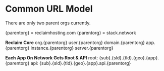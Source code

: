 Common URL Model
========

There are only two parent orgs currently.

{parentorg} = reclaimhosting.com
{parentorg} = stack.network

**Reclaim Core**
org.{parentorg}
user.{parentorg}
domain.{parentorg}
app.{parentorg}
instance.{parentorg}
server.{parentorg}

**Each App On Network Gets Root & API**
root: {sub}.{sld}.{tld}.{geo}.{app}.{parentorg}
api: {sub}.{sld}.{tld}.{geo}.{app}.api.{parentorg}


